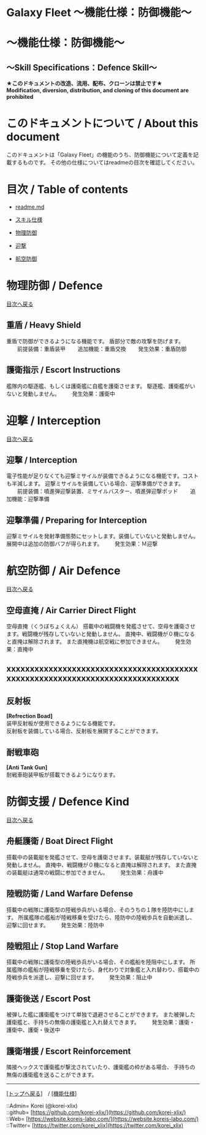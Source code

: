 # Galaxy Fleet ～機能仕様：防御機能～
  
<h1>～機能仕様：防御機能～</h1>  
<h2>～Skill Specifications：Defence Skill～</h2>  
  

**★このドキュメントの改造、流用、配布、クローンは禁止です★**  
    **Modification, diversion, distribution, and cloning of this document are prohibited**  
  

<h1 id="aHowto">このドキュメントについて / About this document</h1>  
このドキュメントは「Galaxy Fleet」の機能のうち、防御機能について定義を記載するものです。  
その他の仕様についてはreadmeの目次を確認してください。  
  





<h1 id="aMokuji">目次 / Table of contents</h1>  

* [readme.md](/readme.md)
* [スキル仕様](/skill/readme.md)

* [物理防御](#aDefence)
* [迎撃](#aInterception)
* [航空防御](#aAirDefence)
  





<h1 id="aDefence">物理防御 / Defence</h1>  
  
  [目次へ戻る](#aMokuji)  
  

<h2>重盾 / Heavy Shield</h2>  
重盾で防御ができるようになる機能です。  
盾部分で敵の攻撃を防げます。  
　　前提装備：重盾装甲  
　　追加機能：重盾交換  
　　発生効果：重盾防御  
  

<h2>護衛指示 / Escort Instructions</h2>  
艦隊内の駆逐艦、もしくは護衛艦に自艦を護衛させます。  
駆逐艦、護衛艦がいないと発動しません。  
　　発生効果：護衛中  
  




<h1 id="aInterception">迎撃 / Interception</h1>  
  
  [目次へ戻る](#aMokuji)  
  

<h2>迎撃 / Interception</h2>  
電子性能が足りなくても迎撃ミサイルが装備できるようになる機能です。コストも半減します。  
迎撃ミサイルを装備している場合、迎撃準備ができます。  
　　前提装備：噴進弾迎撃装置、ミサイルバスター、噴進弾迎撃ポッド  
　　追加機能：迎撃準備  
  

<h2>迎撃準備 / Preparing for Interception</h2>  
迎撃ミサイルを発射準備態勢にセットします。装備していないと発動しません。  
展開中は追加の防御バフが得られます。  
　　発生効果：Ｍ迎撃  
  







<h1 id="aAirDefence">航空防御 / Air Defence</h1>  
  
  [目次へ戻る](#aMokuji)  
  

<h2>空母直掩 / Air Carrier Direct Flight</h2>  
空母直掩（くうぼちょくえん）  
搭載中の戦闘機を発艦させて、空母を護衛させます。戦闘機が残存していないと発動しません。  
直掩中、戦闘機が０機になると直掩は解除されます。  
また直掩機は航空戦に参加できません。  
　　発生効果：直掩中  
  








## xxxxxxxxxxxxxxxxxxxxxxxxxxxxxxxxxxxxxxxxxxxxxxxxxxxxxxxxxxxxxxxxxxxxxxxxxxxxxx



## 反射板
**[Refrection Boad]**  
装甲反射板が使用できるようになる機能です。  
反射板を装備している場合、反射板を展開することができます。  


## 耐戦車砲
**[Anti Tank Gun]**  
耐戦車砲装甲板が搭載できるようになります。  







<h1 id="aDefenceSkill">防御支援 / Defence Kind</h1>  
  
  [目次へ戻る](#aMokuji)  
  


<h2>舟艇護衛 / Boat Direct Flight</h2>  
搭載中の装載艇を発艦させて、空母を護衛させます。装載艇が残存していないと発動しません。  
直掩中、戦闘機が０機になると直掩は解除されます。  
また直掩の装載艇は通常の戦闘に参加できません。  
　　発生効果：舟護中  
  



<h2>陸戦防衛 / Land Warfare Defense</h2>  
搭載中の戦隊に護衛型の陸戦歩兵がいる場合、そのうちの１隊を陸防中にします。  
所属艦隊の艦船が陸戦移乗を受けたら、陸防中の陸戦歩兵を自動派遣し、迎撃に回せます。  
　　発生効果：陸防中  
  

<h2>陸戦阻止 / Stop Land Warfare</h2>  
搭載中の戦隊に護衛型の陸戦歩兵がいる場合、その艦船を陸阻中にします。  
所属艦隊の艦船が陸戦移乗を受けたら、身代わりで対象艦と入れ替わり、搭載中の陸戦歩兵を派遣し、迎撃に回せます。  
　　発生効果：阻止中  
  

<h2>護衛後送 / Escort Post</h2>  
被弾した艦に護衛艦をつけて単独で退避させることができます。  
また被弾した護衛艦と、手持ちの無傷の護衛艦と入れ替えできます。  
　　発生効果：護衛・護衛中、護衛・後送中  
  

<h2>護衛増援 / Escort Reinforcement</h2>  
隣接ヘックスで護衛艦が撃沈されていたり、護衛艦の枠がある場合、  
手持ちの無傷の護衛艦を送ることができます。  
  













***
[[トップへ戻る]](/readme.md)　/
[[機能仕様]](/skill/readme.md)  
  
::Admin= Korei (@korei-xlix)  
::github= [https://github.com/korei-xlix/](https://github.com/korei-xlix/)  
::Web= [https://website.koreis-labo.com/](https://website.koreis-labo.com/)  
::Twitter= [https://twitter.com/korei_xlix](https://twitter.com/korei_xlix)  
